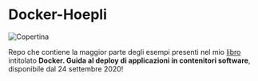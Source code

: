 # Docker-Hoepli

![Copertina](https://images-na.ssl-images-amazon.com/images/I/513SXGmFJSL._SX347_BO1,204,203,200_.jpg)

Repo che contiene la maggior parte degli esempi presenti nel mio [libro](https://www.amazon.it/Docker-deploy-applicazioni-contenitori-software/dp/8850335407/ref=sr_1_1?__mk_it_IT=%C3%85M%C3%85%C5%BD%C3%95%C3%91&dchild=1&keywords=docker+serena+sensini&qid=1600530770&quartzVehicle=80-1017&replacementKeywords=docker+sensini&sr=8-1) intitolato **Docker. Guida al deploy di applicazioni in contenitori software**, disponibile dal 24 settembre 2020!
